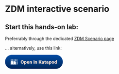 # ZDM interactive scenario

## Start this hands-on lab:

Preferrably through the dedicated [ZDM Scenario page](https://www.datastax.com/dev/zdm)


... alternatively, use this link:

[![Open in Katapod](https://github.com/DataStax-Academy/katapod-shared-assets/blob/main/images/open-in-katapod.png)](https://gitpod.io/#https://github.com/DataStax-Academy/zdm-scenario-katapod.git)
